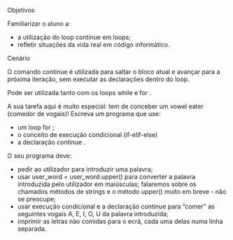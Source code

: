 Objetivos

Familiarizar o aluno a:

* a utilização do loop continue em loops;
* refletir situações da vida real em código informático.

Cenário

O comando continue é utilizada para saltar o bloco atual e avançar para a próxima iteração, sem executar as declarações dentro do loop.

Pode ser utilizada tanto com os loops while e for .

A sua tarefa aqui é muito especial: tem de conceber um vowel eater (comedor de vogais)! Escreva um programa que use:

* um loop for ;
* o conceito de execução condicional (if-elif-else)
* a declaração continue .

O seu programa deve:

* pedir ao utilizador para introduzir uma palavra;
* usar user_word = user_word.upper() para converter a palavra introduzida pelo utilizador em maiúsculas; falaremos sobre os chamados métodos de strings e o método upper() muito em breve - não se preocupe;
* usar execução condicional e a declaração continue para “comer” as seguintes vogais A, E, I, O, U da palavra introduzida;
* imprimir as letras não comidas para o ecrã, cada uma delas numa linha separada.